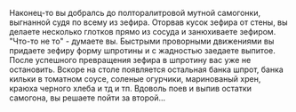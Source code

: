 Наконец-то вы добралсь до полторалитровой мутной самогонки, выгнанной судя по всему из зефира.
Оторвав кусок зефира от стены, вы делаете несколько глотков прямо из сосуда и занюхиваете зефиром.
"Что-то не то" - думаете вы. Быстрыми проворными движениями вы придаете зефиру форму шпротины и с жадностью заедаете выпитое.
После успешного превращения зефира в шпротину вас уже не остановить. Вскоре на столе появляется остальная банка шпрот, банка кильки в томатном соусе, соленые огурчики, маринованый хрен, краюха черного хлеба и тд и тп.
Вдоволь поев и выпив остатки самогона, вы решаете пойти за второй...